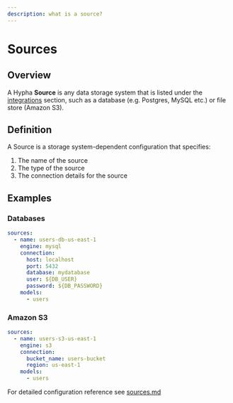 ```yaml
---
description: what is a source?
---
```


# Sources

## Overview

A Hypha **Source** is any data storage system that is listed under the [integrations](../documentation/integrations/ "mention") section, such as a database (e.g. Postgres, MySQL etc.) or file store (Amazon S3).

## Definition

A Source is a storage system-dependent configuration that specifies:

1. The name of the source
2. The type of the source
3. The connection details for the source

## Examples

### Databases

```yaml
sources:
  - name: users-db-us-east-1
    engine: mysql
    connection:
      host: localhost
      port: 5432
      database: mydatabase
      user: ${DB_USER}
      password: ${DB_PASSWORD}
    models:
      - users
```

### Amazon S3

```yaml
sources:
  - name: users-s3-us-east-1
    engine: s3
    connection:
      bucket_name: users-bucket
      region: us-east-1
    models:
      - users
```

For detailed configuration reference see [sources.md](../documentation/config/sources.md "mention")